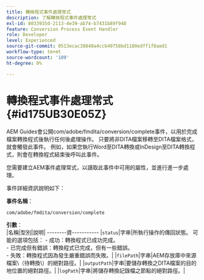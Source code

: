```yaml
---
title: 轉換程式事件處理常式
description: 了解轉換程式事件處理常式
exl-id: 8033935d-2113-4e39-ab74-b7431b89f948
feature: Conversion Process Event Handler
role: Developer
level: Experienced
source-git-commit: 0513ecac38840a4cc649758bd1180edff1f8aed1
workflow-type: tm+mt
source-wordcount: '189'
ht-degree: 0%

---
```


# 轉換程式事件處理常式 {#id175UB30E05Z}

AEM Guides會公開com/adobe/fmdita/conversion/complete事件，以用於完成檔案轉換程式後執行任何後處理操作。 只要將非DITA檔案移轉至DITA檔案格式，就會觸發此事件。 例如，如果您執行Word至DITA轉換或InDesign至DITA轉換程式，則會在轉換程式結束後呼叫此事件。

您需要建立AEM事件處理常式，以讀取此事件中可用的屬性，並進行進一步處理。

事件詳細資訊說明如下：

**事件名稱**：

```HTTP
com/adobe/fmdita/conversion/complete 
```

**引數**：\
|名稱|型別|說明|
--------資-----------
|`status`|字串|所執行操作的傳回狀態。 可能的選項包括： -   成功：轉換程式已成功完成。 <br> -   已完成但有錯誤：轉換程式已完成，但有一些錯誤。 <br>-   失敗：轉換程式因為發生嚴重錯誤而失敗。|
|`filePath`|字串|AEM存放庫中來源檔案\（待轉換\）的絕對路徑。|
|`outputPath`|字串|要儲存轉換之DITA檔案的目的地位置的絕對路徑。|
|`logPath`|字串|將儲存轉換記錄檔之節點的絕對路徑。|
